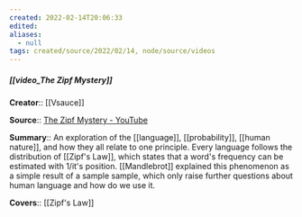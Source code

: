 ```yaml
---
created: 2022-02-14T20:06:33 
edited: 
aliases:
  - null
tags: created/source/2022/02/14, node/source/videos
---
```


##### [[video_The Zipf Mystery]]

**Creator**:: [[Vsauce]]
 
**Source**:: [The Zipf Mystery - YouTube](https://www.youtube.com/watch?v=fCn8zs912OE)

**Summary**:: An exploration of the [[language]], [[probability]], [[human nature]], and how they all relate to one principle. Every language follows the distribution of [[Zipf's Law]], which states that a word's frequency can be estimated with 1/it's position. [[Mandlebrot]] explained this phenomenon as a simple result of a sample sample, which only raise further questions about human language and how do we use it.

**Covers**:: [[Zipf's Law]]
